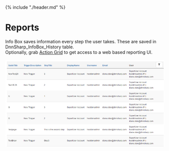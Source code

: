 {% include "./header.md" %}
# Reports

Info Box saves information every step the user takes. These are saved in DnnSharp_InfoBox_History table.<br/>
Optionally, grab [Action Grid](http://www.dnnsharp.com/dnn/modules/action-grid-table-data) to get access to a web based reporting UI.<br/>
<br/>
![](report.png)
